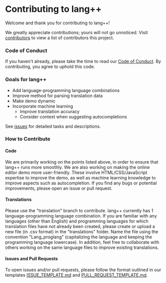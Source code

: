 # Contributing to lang++

Welcome and thank you for contributing to lang++!

We greatly appreciate contributions; yours will not go unnoticed. Visit [contributors](https://github.com/fibanneacci/langplusplus/contributors) to view a list of contributors this project.

### Code of Conduct

If you haven't already, please take the time to read our [Code of Conduct](https://github.com/fibanneacci/langplusplus/blob/master/CODE_OF_CONDUCT.md). By contributing, you agree to uphold this code.

### Goals for lang++

 * Add language-programming language combinations
 * Improve method for parsing translation data
 * Make demo dynamic
 * Incorporate machine learning
    * Improve translation accuracy
    * Consider context when suggesting autocompletions
    
See [issues](https://github.com/fibanneacci/langplusplus/issues) for detailed tasks and descriptions.

### How to Contribute

#### Code

We are primarily working on the points listed above, in order to ensure that lang++ runs more smoothly. We are also working on making the online editor demo more user-friendly. These involve HTML/CSS/JavaScript expertise to improve the demo, as well as machine learning knowledge to improve aspects such as autocompletion.
If you find any bugs or potential improvements, please open an issue or pull request.

#### Translations

Please use the "translation" branch to contribute. lang++ currently has 1 language-programming language combination. If you are familiar with any languages (other than English) and programming languages for which translation files have not already been created, please create or upload a new file (in .csv format) in the "translations" folder. Name the file using the convention "Lang_proglang" (capitalizing the language and keeping the programming language lowercase).
In addition, feel free to collaborate with others working on the same language files to improve existing translations.

#### Issues and Pull Requests

To open issues and/or pull requests, please follow the format outlined in our templates [ISSUE_TEMPLATE.md](https://github.com/fibanneacci/langplusplus/blob/master/.github/ISSUE_TEMPLATE.md) and [PULL_REQUEST_TEMPLATE.md](https://github.com/fibanneacci/langplusplus/blob/master/.github/PULL_REQUEST_TEMPLATE.md).
